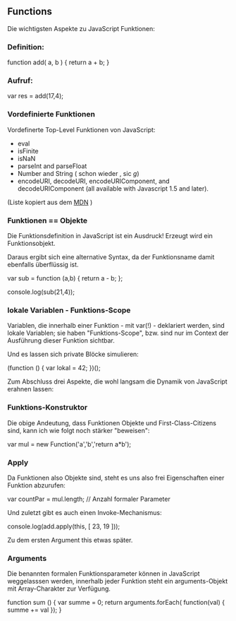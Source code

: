 ## Functions

Die wichtigsten Aspekte zu JavaScript Funktionen:

### Definition:

function add( a, b ) {
    return a + b;
}

### Aufruf:

var res = add(17,4);

### Vordefinierte Funktionen

Vordefinerte Top-Level Funktionen von JavaScript:

* eval
* isFinite
* isNaN
* parseInt and parseFloat
* Number and String      ( schon wieder , sic *g*)
* encodeURI, decodeURI, encodeURIComponent, and decodeURIComponent (all available with Javascript 1.5 and later).

(Liste kopiert aus dem [MDN](https://developer.mozilla.org/en-US/docs/JavaScript/Guide/Functions#Predefined_functions) )

### Funktionen == Objekte

Die Funktionsdefinition in JavaScript ist ein Ausdruck! Erzeugt wird ein Funktionsobjekt.

Daraus ergibt sich eine alternative Syntax, da der Funktionsname damit ebenfalls überflüssig ist.

var sub = function (a,b) {
    return a - b;
};

console.log(sub(21,4));

### lokale Variablen - Funktions-Scope

Variablen, die innerhalb einer Funktion - mit var(!) - deklariert werden, sind lokale Variablen;
sie haben "Funktions-Scope", bzw. sind nur im Context der Ausführung dieser Funktion sichtbar.

Und es lassen sich private Blöcke simulieren:

(function () {
    var lokal = 42;
})();

Zum Abschluss drei Aspekte, die wohl langsam die Dynamik von JavaScript erahnen lassen:

### Funktions-Konstruktor

Die obige Andeutung, dass Funktionen Objekte und First-Class-Citizens sind, kann ich wie folgt
noch stärker "beweisen":

var mul = new Function('a','b','return a*b');

### Apply

Da Funktionen also Objekte sind, steht es uns also frei Eigenschaften einer Funktion abzurufen:

var countPar = mul.length;  // Anzahl formaler Parameter

Und zuletzt gibt es auch einen Invoke-Mechanismus:

console.log(add.apply(this, [ 23, 19 ]));

Zu dem ersten Argument this etwas später.

### Arguments

Die benannten formalen Funktionsparameter können in JavaScript weggelasssen werden,
innerhalb jeder Funktion steht ein arguments-Objekt mit Array-Charakter zur Verfügung.

function sum () {
    var summe = 0;
    return arguments.forEach( function(val) { summe += val });
}
